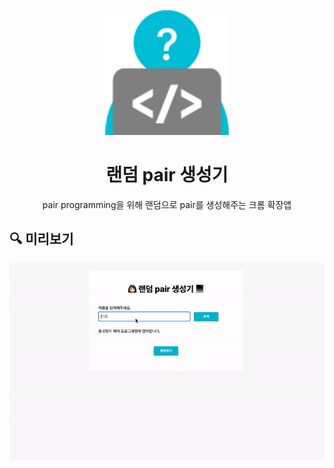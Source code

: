 <p align="middle" >
  <img width="200px;" src="./chrome/img/icon128.png"/>
</p>
<h1 align="middle">랜덤 pair 생성기</h1>
<p align="middle">pair programming을 위해 랜덤으로 pair를 생성해주는 크롬 확장앱</p>

## 🔍 미리보기

<img width="800px;" src="./chrome/img/랜덤pair생성기_미리보기.gif" />

